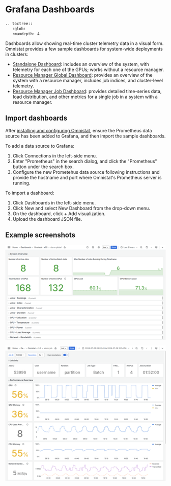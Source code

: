 # Grafana Dashboards

```eval_rst
.. toctree::
   :glob:
   :maxdepth: 4
```

Dashboards allow showing real-time cluster telemetry data in a visual form.
Omnistat provides a few sample dashboards for system-wide deployments in
clusters:
- [Standalone Dashboard](https://github.com/AMDResearch/omnistat/blob/main/grafana/json-models/standalone.json):
  includes an overview of the system, with telemetry for each one of the
  GPUs; works without a resource manager.
- [Resource Manager Global Dashboard](https://github.com/AMDResearch/omnistat/blob/main/grafana/json-models/rms-global.json):
  provides an overview of the system with a resource manager, includes job
  indices, and cluster-level telemetry.
- [Resource Manager Job Dashboard](https://github.com/AMDResearch/omnistat/blob/main/grafana/json-models/rms-job.json):
  provides detailed time-series data, load distribution, and other metrics for
  a single job in a system with a resource manager.

## Import dashboards

After [installing and configuring Omnistat](installation/system-install),
ensure the Prometheus data source has been added to Grafana, and then import
the sample dashboards.

To add a data source to Grafana:
1. Click Connections in the left-side menu.
2. Enter "Prometheus" in the search dialog, and click the "Prometheus" button
   under the search box.
3. Configure the new Prometehus data source following instructions and provide
   the hostname and port where Omnistat's Prometheus server is running.

To import a dashboard:
1. Click Dashboards in the left-side menu.
2. Click New and select New Dashboard from the drop-down menu.
3. On the dashboard, click + Add visualization.
4. Upload the dashboard JSON file.

## Example screenshots

![Global dashboard screenshot](images/dashboard-global.png)

![Job dashboard screenshot](images/dashboard-job.png)
